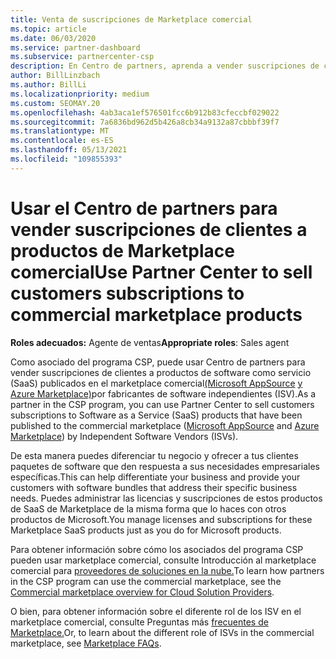 ```yaml
---
title: Venta de suscripciones de Marketplace comercial
ms.topic: article
ms.date: 06/03/2020
ms.service: partner-dashboard
ms.subservice: partnercenter-csp
description: En Centro de partners, aprenda a vender suscripciones de clientes a productos SaaS publicados en el marketplace comercial por fabricantes de software independientes (ISV).
author: BillLinzbach
ms.author: BillLi
ms.localizationpriority: medium
ms.custom: SEOMAY.20
ms.openlocfilehash: 4ab3aca1ef576501fcc6b912b83cfeccbf029022
ms.sourcegitcommit: 7a6836bd962d5b426a8cb34a9132a87cbbbf39f7
ms.translationtype: MT
ms.contentlocale: es-ES
ms.lasthandoff: 05/13/2021
ms.locfileid: "109855393"
---
```

# <a name="use-partner-center-to-sell-customers-subscriptions-to-commercial-marketplace-products"></a><span data-ttu-id="97036-103">Usar el Centro de partners para vender suscripciones de clientes a productos de Marketplace comercial</span><span class="sxs-lookup"><span data-stu-id="97036-103">Use Partner Center to sell customers subscriptions to commercial marketplace products</span></span>

<span data-ttu-id="97036-104">**Roles adecuados:** Agente de ventas</span><span class="sxs-lookup"><span data-stu-id="97036-104">**Appropriate roles**: Sales agent</span></span>

<span data-ttu-id="97036-105">Como asociado del programa CSP, puede usar Centro de partners para vender suscripciones de clientes a productos de software como servicio (SaaS) publicados en el marketplace comercial[(Microsoft AppSource](https://appsource.microsoft.com/) [y Azure Marketplace)](https://azuremarketplace.microsoft.com/)por fabricantes de software independientes (ISV).</span><span class="sxs-lookup"><span data-stu-id="97036-105">As a partner in the CSP program, you can use Partner Center to sell customers subscriptions to Software as a Service (SaaS) products that have been published to the commercial marketplace ([Microsoft AppSource](https://appsource.microsoft.com/) and [Azure Marketplace](https://azuremarketplace.microsoft.com/)) by Independent Software Vendors (ISVs).</span></span>

<span data-ttu-id="97036-106">De esta manera puedes diferenciar tu negocio y ofrecer a tus clientes paquetes de software que den respuesta a sus necesidades empresariales específicas.</span><span class="sxs-lookup"><span data-stu-id="97036-106">This can help differentiate your business and provide your customers with software bundles that address their specific business needs.</span></span> <span data-ttu-id="97036-107">Puedes administrar las licencias y suscripciones de estos productos de SaaS de Marketplace de la misma forma que lo haces con otros productos de Microsoft.</span><span class="sxs-lookup"><span data-stu-id="97036-107">You manage licenses and subscriptions for these Marketplace SaaS products just as you do for Microsoft products.</span></span>

<span data-ttu-id="97036-108">Para obtener información sobre cómo los asociados del programa CSP pueden usar marketplace comercial, consulte Introducción al marketplace comercial para [proveedores de soluciones en la nube.](csp-commercial-marketplace-overview.md)</span><span class="sxs-lookup"><span data-stu-id="97036-108">To learn how partners in the CSP program can use the commercial marketplace, see the [Commercial marketplace overview for Cloud Solution Providers](csp-commercial-marketplace-overview.md).</span></span>

<span data-ttu-id="97036-109">O bien, para obtener información sobre el diferente rol de los ISV en el marketplace comercial, consulte Preguntas más [frecuentes de Marketplace.](/azure/marketplace/marketplace-faq-publisher-guide)</span><span class="sxs-lookup"><span data-stu-id="97036-109">Or, to learn about the different role of ISVs in the commercial marketplace, see [Marketplace FAQs](/azure/marketplace/marketplace-faq-publisher-guide).</span></span>